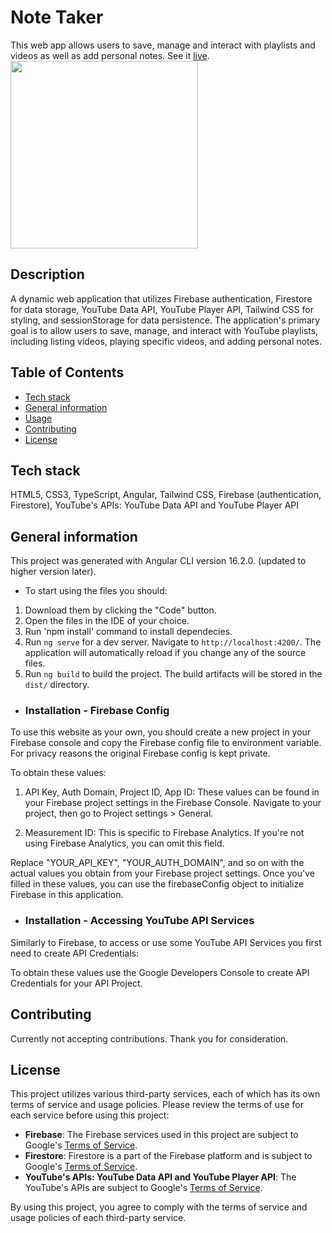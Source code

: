 # Note Taker

This web app allows users to save, manage and interact with playlists and videos as well as add personal notes.
See it [live](https://note-taker-app-400810.web.app/).
<br>
<img align="center" height="300" src="https://github.com/VeraQueen/"/>

## Description

A dynamic web application that utilizes Firebase authentication, Firestore for data storage, YouTube Data API, YouTube Player API, Tailwind CSS for styling, and sessionStorage for data persistence. The application's primary goal is to allow users to save, manage, and interact with YouTube playlists, including listing videos, playing specific videos, and adding personal notes.

## Table of Contents

- [Tech stack](#Tech-stack)
- [General information](#general-information)
- [Usage](#usage)
- [Contributing](#contributing)
- [License](#license)

## Tech stack

HTML5, CSS3, TypeScript, Angular, Tailwind CSS, Firebase (authentication, Firestore), YouTube's APIs: YouTube Data API and YouTube Player API

## General information

This project was generated with Angular CLI version 16.2.0. (updated to higher version later).

- To start using the files you should:

1. Download them by clicking the "Code" button.
2. Open the files in the IDE of your choice.
3. Run 'npm install' command to install dependecies.
4. Run `ng serve` for a dev server. Navigate to `http://localhost:4200/`. The application will automatically reload if you change any of the source files.
5. Run `ng build` to build the project. The build artifacts will be stored in the `dist/` directory.

- ### Installation - Firebase Config

To use this website as your own, you should create a new project in your Firebase console and copy the Firebase config file to environment variable. For privacy reasons the original Firebase config is kept private.

To obtain these values:

1. API Key, Auth Domain, Project ID, App ID: These values can be found in your Firebase project settings in the Firebase Console. Navigate to your project, then go to Project settings > General.

2. Measurement ID: This is specific to Firebase Analytics. If you're not using Firebase Analytics, you can omit this field.

Replace "YOUR_API_KEY", "YOUR_AUTH_DOMAIN", and so on with the actual values you obtain from your Firebase project settings. Once you've filled in these values, you can use the firebaseConfig object to initialize Firebase in this application.

- ### Installation - Accessing YouTube API Services

Similarly to Firebase, to access or use some YouTube API Services you first need to create API Credentials:

To obtain these values use the Google Developers Console to create API Credentials for your API Project.

## Contributing

Currently not accepting contributions. Thank you for consideration.

## License

This project utilizes various third-party services, each of which has its own terms of service and usage policies. Please review the terms of use for each service before using this project:

- **Firebase**: The Firebase services used in this project are subject to Google's [Terms of Service](https://firebase.google.com/terms).
- **Firestore**: Firestore is a part of the Firebase platform and is subject to Google's [Terms of Service](https://firebase.google.com/terms).
- **YouTube's APIs: YouTube Data API and YouTube Player API**: The YouTube's APIs are subject to Google's [Terms of Service](https://developers.google.com/youtube/terms/api-services-terms-of-service).

By using this project, you agree to comply with the terms of service and usage policies of each third-party service.
